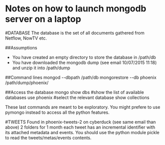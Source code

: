 Notes on how to launch mongodb server on a laptop
===================================

#DATABASE
The database is the set of all documents gathered from Netflow, NowTV etc.

##Assumptions
* You have created an empty directory to store the database in /path/db
* You have downloaded the mongodb dump (see email 10/07/2015 11:18) and unzip it into /path/dump

##Command lines
mongod --dbpath /path/db
mongorestore --db phoenix /path/dump/phoenix/

##Access the database
mongo
show dbs #show the list of available databases
use phoenix #select the relevant database
show collections

These last commands are meant to be exploratory. You might prefere to use pymongo instead to access all the python features.



#TWEETS
Found in phoenix-tweets-2 on cyberduck (see same email than above)
2 folders for 1 month
each tweet has an incremental identifier with its attached metadata and events.
You should use the python module pickle to read the tweets/metas/events contents.
